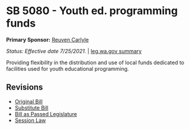 # SB 5080 - Youth ed. programming funds
**Primary Sponsor:** [Reuven Carlyle](/person/leg/reuven.carlyle.md)

*Status: Effective date 7/25/2021.* | [leg.wa.gov summary](https://app.leg.wa.gov/billsummary?BillNumber=5080&Year=2021)

Providing flexibility in the distribution and use of local funds dedicated to facilities used for youth educational programming.

## Revisions
* [Original Bill](1/)
* [Substitute Bill](S/)
* [Bill as Passed Legislature](S.PL/)
* [Session Law](S.SL/)